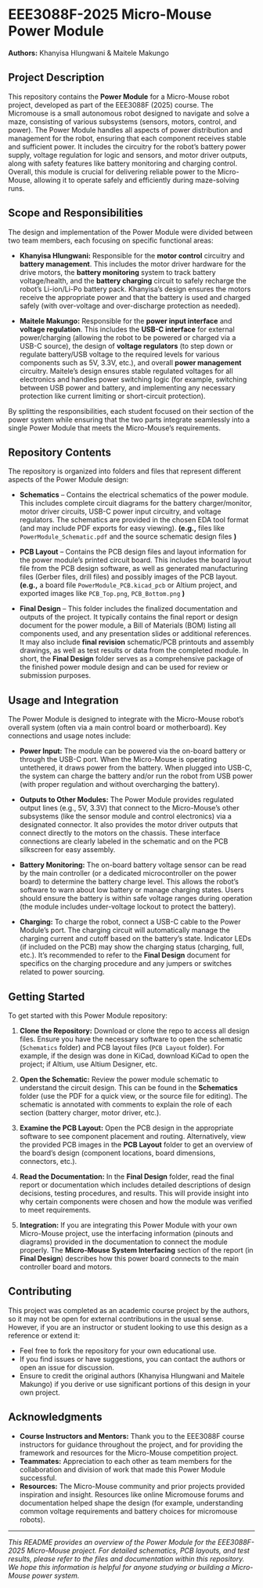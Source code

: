 
# EEE3088F-2025 Micro-Mouse Power Module

**Authors:** Khanyisa Hlungwani & Maitele Makungo

## Project Description

This repository contains the **Power Module** for a Micro-Mouse robot project, developed as part of the EEE3088F (2025) course. The Micromouse is a small autonomous robot designed to navigate and solve a maze, consisting of various subsystems (sensors, motors, control, and power). The Power Module handles all aspects of power distribution and management for the robot, ensuring that each component receives stable and sufficient power. It includes the circuitry for the robot’s battery power supply, voltage regulation for logic and sensors, and motor driver outputs, along with safety features like battery monitoring and charging control. Overall, this module is crucial for delivering reliable power to the Micro-Mouse, allowing it to operate safely and efficiently during maze-solving runs.

## Scope and Responsibilities

The design and implementation of the Power Module were divided between two team members, each focusing on specific functional areas:

* **Khanyisa Hlungwani:** Responsible for the **motor control** circuitry and **battery management**. This includes the motor driver hardware for the drive motors, the **battery monitoring** system to track battery voltage/health, and the **battery charging** circuit to safely recharge the robot’s Li-ion/Li-Po battery pack. Khanyisa’s design ensures the motors receive the appropriate power and that the battery is used and charged safely (with over-voltage and over-discharge protection as needed).

* **Maitele Makungo:** Responsible for the **power input interface** and **voltage regulation**. This includes the **USB-C interface** for external power/charging (allowing the robot to be powered or charged via a USB-C source), the design of **voltage regulators** (to step down or regulate battery/USB voltage to the required levels for various components such as 5V, 3.3V, etc.), and overall **power management** circuitry. Maitele’s design ensures stable regulated voltages for all electronics and handles power switching logic (for example, switching between USB power and battery, and implementing any necessary protection like current limiting or short-circuit protection).

By splitting the responsibilities, each student focused on their section of the power system while ensuring that the two parts integrate seamlessly into a single Power Module that meets the Micro-Mouse’s requirements.

## Repository Contents

The repository is organized into folders and files that represent different aspects of the Power Module design:

* **Schematics** – Contains the electrical schematics of the power module. This includes complete circuit diagrams for the battery charger/monitor, motor driver circuits, USB-C power input circuitry, and voltage regulators. The schematics are provided in the chosen EDA tool format (and may include PDF exports for easy viewing). **(e.g.,** files like `PowerModule_Schematic.pdf` and the source schematic design files **)**

* **PCB Layout** – Contains the PCB design files and layout information for the power module’s printed circuit board. This includes the board layout file from the PCB design software, as well as generated manufacturing files (Gerber files, drill files) and possibly images of the PCB layout. **(e.g.,** a board file `PowerModule_PCB.kicad_pcb` or Altium project, and exported images like `PCB_Top.png`, `PCB_Bottom.png` **)**

* **Final Design** – This folder includes the finalized documentation and outputs of the project. It typically contains the final report or design document for the power module, a Bill of Materials (BOM) listing all components used, and any presentation slides or additional references. It may also include **final revision** schematic/PCB printouts and assembly drawings, as well as test results or data from the completed module. In short, the **Final Design** folder serves as a comprehensive package of the finished power module design and can be used for review or submission purposes.



## Usage and Integration

The Power Module is designed to integrate with the Micro-Mouse robot’s overall system (often via a main control board or motherboard). Key connections and usage notes include:

* **Power Input:** The module can be powered via the on-board battery or through the USB-C port. When the Micro-Mouse is operating untethered, it draws power from the battery. When plugged into USB-C, the system can charge the battery and/or run the robot from USB power (with proper regulation and without overcharging the battery).

* **Outputs to Other Modules:** The Power Module provides regulated output lines (e.g., 5V, 3.3V) that connect to the Micro-Mouse’s other subsystems (like the sensor module and control electronics) via a designated connector. It also provides the motor driver outputs that connect directly to the motors on the chassis. These interface connections are clearly labeled in the schematic and on the PCB silkscreen for easy assembly.

* **Battery Monitoring:** The on-board battery voltage sensor can be read by the main controller (or a dedicated microcontroller on the power board) to determine the battery charge level. This allows the robot’s software to warn about low battery or manage charging states. Users should ensure the battery is within safe voltage ranges during operation (the module includes under-voltage lockout to protect the battery).

* **Charging:** To charge the robot, connect a USB-C cable to the Power Module’s port. The charging circuit will automatically manage the charging current and cutoff based on the battery’s state. Indicator LEDs (if included on the PCB) may show the charging status (charging, full, etc.). It’s recommended to refer to the **Final Design** document for specifics on the charging procedure and any jumpers or switches related to power sourcing.

## Getting Started

To get started with this Power Module repository:

1. **Clone the Repository:** Download or clone the repo to access all design files. Ensure you have the necessary software to open the schematic (`Schematics` folder) and PCB layout files (`PCB Layout` folder). For example, if the design was done in KiCad, download KiCad to open the project; if Altium, use Altium Designer, etc.

2. **Open the Schematic:** Review the power module schematic to understand the circuit design. This can be found in the **Schematics** folder (use the PDF for a quick view, or the source file for editing). The schematic is annotated with comments to explain the role of each section (battery charger, motor driver, etc.).

3. **Examine the PCB Layout:** Open the PCB design in the appropriate software to see component placement and routing. Alternatively, view the provided PCB images in the **PCB Layout** folder to get an overview of the board’s design (component locations, board dimensions, connectors, etc.).

4. **Read the Documentation:** In the **Final Design** folder, read the final report or documentation which includes detailed descriptions of design decisions, testing procedures, and results. This will provide insight into why certain components were chosen and how the module was verified to meet requirements.

5. **Integration:** If you are integrating this Power Module with your own Micro-Mouse project, use the interfacing information (pinouts and diagrams) provided in the documentation to connect the module properly. The **Micro-Mouse System Interfacing** section of the report (in **Final Design**) describes how this power board connects to the main controller board and motors.

## Contributing

This project was completed as an academic course project by the authors, so it may not be open for external contributions in the usual sense. However, if you are an instructor or student looking to use this design as a reference or extend it:

* Feel free to fork the repository for your own educational use.
* If you find issues or have suggestions, you can contact the authors or open an issue for discussion.
* Ensure to credit the original authors (Khanyisa Hlungwani and Maitele Makungo) if you derive or use significant portions of this design in your own project.

## Acknowledgments

* **Course Instructors and Mentors:** Thank you to the EEE3088F course instructors for guidance throughout the project, and for providing the framework and resources for the Micro-Mouse competition project.
* **Teammates:** Appreciation to each other as team members for the collaboration and division of work that made this Power Module successful.
* **Resources:** The Micro-Mouse community and prior projects provided inspiration and insight. Resources like online Micromouse forums and documentation helped shape the design (for example, understanding common voltage requirements and battery choices for micromouse robots).



---

*This README provides an overview of the Power Module for the EEE3088F-2025 Micro-Mouse project. For detailed schematics, PCB layouts, and test results, please refer to the files and documentation within this repository. We hope this information is helpful for anyone studying or building a Micro-Mouse power system.*

 
